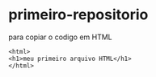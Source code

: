 # primeiro-repositorio

para copiar o codigo em HTML
```
<html>
<h1>meu primeiro arquivo HTML</h1>
</html>
```
